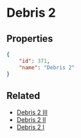 # Debris 2

<no description available>

## Properties

```json
{
    "id": 371,
    "name": "Debris 2"
}
```

## Related

- [Debris 2 III](../items/21037-debris-2-iii.md)
- [Debris 2 II](../items/21036-debris-2-ii.md)
- [Debris 2 I](../items/21035-debris-2-i.md)

